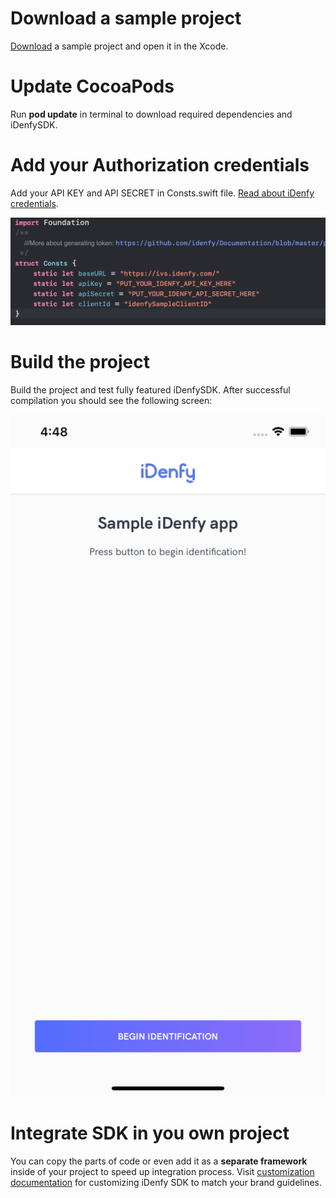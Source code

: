 # Download a sample project
[Download](https://github.com/idenfy/Documentation/blob/master/resources/sdk/ios/tutorials/sample/idenfy_sample_ios.zip) a sample project and open it in the Xcode.

# Update CocoaPods
Run **pod update** in terminal to download required dependencies and iDenfySDK.

# Add your Authorization credentials
Add your API KEY and API SECRET in Consts.swift file. [Read about iDenfy credentials](https://github.com/idenfy/Documentation#getting-started).

<kbd><img src="https://github.com/idenfy/Documentation/blob/master/resources/sdk/ios/tutorials/sample/consts_ios.png" alt="API KEY and API SECRET" width="700"></kbd>


# Build the project
Build the project and test fully featured iDenfySDK. After successful compilation you should see the following screen:

<kbd><img src="https://github.com/idenfy/Documentation/blob/master/resources/sdk/ios/tutorials/sample/sample_view.png" alt="Sample app view" width="700"></kbd>

# Integrate SDK in you own project
You can copy the parts of code or even add it as a **separate framework** inside of your project to speed up integration process. Visit [customization documentation](https://github.com/idenfy/Documentation/blob/master/pages/IOSUICustomization.md) for customizing iDenfy SDK to match your brand guidelines.



